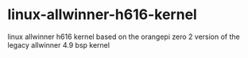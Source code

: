 # linux-allwinner-h616-kernel
linux allwinner h616 kernel based on the orangepi zero 2 version of the legacy allwinner 4.9 bsp kernel
